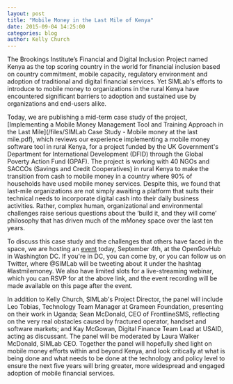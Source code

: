 ```yaml
---
layout: post
title: "Mobile Money in the Last Mile of Kenya"
date: 2015-09-04 14:25:00
categories: blog
author: Kelly Church
---
```

The Brookings Institute’s Financial and Digital Inclusion Project named Kenya as the top scoring country in the world for financial inclusion based on country commitment, mobile capacity, regulatory environment and adoption of traditional and digital financial services. Yet SIMLab's efforts to introduce to mobile money to organizations in the rural Kenya have encountered significant barriers to adoption and sustained use by organizations and end-users alike.

Today, we are publishing a mid-term case study of the project, [Implementing a Mobile Money Management Tool and Training Approach in the Last Mile](/files/SIMLab Case Study - Mobile money at the last mile.pdf), which reviews our experience implementing a mobile money software tool in rural Kenya, for a project funded by the UK Government's Department for International Development (DFID) through the Global Poverty Action Fund (GPAF). The project is working with 40 NGOs and SACCOs (Savings and Credit Cooperatives) in rural Kenya to make the transition from cash to mobile money in a country where 90% of households have used mobile money services. Despite this, we found that last-mile organizations are not simply awaiting a platform that suits their technical needs to incorporate digital cash into their daily business activities. Rather, complex human, organizational and environmental challenges raise serious questions about the ‘build it, and they will come’ philosophy that has driven much of the mMoney space over the last ten years.

To discuss this case study and the challenges that others have faced in the space, we are hosting an [event](http://www.eventbrite.com/e/introducing-mobile-money-to-organizations-in-the-last-mile-in-kenya-tickets-18356055456) today, September 4th, at the OpenGovHub in Washington DC. If you're in DC, you can come by, or you can follow us on Twitter, where \@SIMLab will be tweeting about it under the hashtag #lastmilemoney. We also have limited slots for a live-streaming webinar, which you can RSVP for at the above link, and the event recording will be made available on this page after the event.

In addition to Kelly Church, SIMLab's Project Director, the panel will include Leo Tobias, Technology Team Manager at Grameen Foundation, presenting on their work in Uganda; Sean McDonald, CEO of FrontlineSMS, reflecting on the very real obstacles caused by fractured operator, handset and software markets; and Kay McGowan, Digital Finance Team Lead at USAID, acting as discussant. The panel will be moderated by Laura Walker McDonald, SIMLab CEO. Together the panel will hopefully shed light on mobile money efforts within and beyond Kenya, and look critically at what is being done and what needs to be done at the technology and policy level to ensure the next five years will bring greater, more widespread and engaged adoption of mobile financial services.
